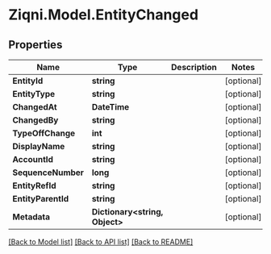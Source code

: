
# Ziqni.Model.EntityChanged

## Properties

Name | Type | Description | Notes
------------ | ------------- | ------------- | -------------
**EntityId** | **string** |  | [optional] 
**EntityType** | **string** |  | [optional] 
**ChangedAt** | **DateTime** |  | [optional] 
**ChangedBy** | **string** |  | [optional] 
**TypeOffChange** | **int** |  | [optional] 
**DisplayName** | **string** |  | [optional] 
**AccountId** | **string** |  | [optional] 
**SequenceNumber** | **long** |  | [optional] 
**EntityRefId** | **string** |  | [optional] 
**EntityParentId** | **string** |  | [optional] 
**Metadata** | **Dictionary&lt;string, Object&gt;** |  | [optional] 

[[Back to Model list]](../README.md#documentation-for-models)
[[Back to API list]](../README.md#documentation-for-api-endpoints)
[[Back to README]](../README.md)

